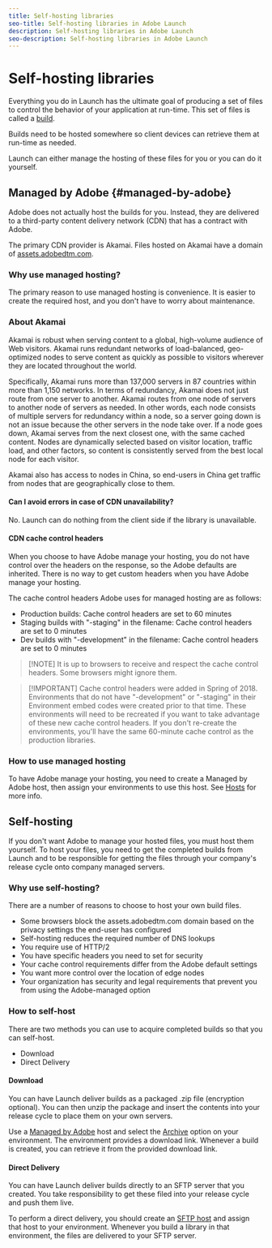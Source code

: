 ```yaml
---
title: Self-hosting libraries
seo-title: Self-hosting libraries in Adobe Launch
description: Self-hosting libraries in Adobe Launch
seo-description: Self-hosting libraries in Adobe Launch
---
```


# Self-hosting libraries

Everything you do in Launch has the ultimate goal of producing a set of files to control the behavior of your application at run-time. This set of files is called a [build](builds.md).

Builds need to be hosted somewhere so client devices can retrieve them at run-time as needed.

Launch can either manage the hosting of these files for you or you can do it yourself.

## Managed by Adobe {#managed-by-adobe}

Adobe does not actually host the builds for you. Instead, they are delivered to a third-party content delivery network \(CDN\) that has a contract with Adobe.

The primary CDN provider is Akamai. Files hosted on Akamai have a domain of [assets.adobedtm.com](https://assets.adobedtm.com).

### Why use managed hosting?

The primary reason to use managed hosting is convenience. It is easier to create the required host, and you don't have to worry about maintenance.

### About Akamai

Akamai is robust when serving content to a global, high-volume audience of Web visitors. Akamai runs redundant networks of load-balanced, geo-optimized nodes to serve content as quickly as possible to visitors wherever they are located throughout the world.

Specifically, Akamai runs more than 137,000 servers in 87 countries within more than 1,150 networks. In terms of redundancy, Akamai does not just route from one server to another. Akamai routes from one node of servers to another node of servers as needed. In other words, each node consists of multiple servers for redundancy within a node, so a server going down is not an issue because the other servers in the node take over. If a node goes down, Akamai serves from the next closest one, with the same cached content. Nodes are dynamically selected based on visitor location, traffic load, and other factors, so content is consistently served from the best local node for each visitor.

Akamai also has access to nodes in China, so end-users in China get traffic from nodes that are geographically close to them.

#### Can I avoid errors in case of CDN unavailability?

No. Launch can do nothing from the client side if the library is unavailable.

#### CDN cache control headers

When you choose to have Adobe manage your hosting, you do not have control over the headers on the response, so the Adobe defaults are inherited. There is no way to get custom headers when you have Adobe manage your hosting.

The cache control headers Adobe uses for managed hosting are as follows:

* Production builds: Cache control headers are set to 60 minutes
* Staging builds with "-staging" in the filename: Cache control headers are set to 0 minutes
* Dev builds with "-development" in the filename: Cache control headers are set to 0 minutes

>[!NOTE]  It is up to browsers to receive and respect the cache control headers. Some browsers might ignore them.

>[!IMPORTANT]  Cache control headers were added in Spring of 2018. Environments that do not have "-development" or "-staging" in their Environment embed codes were created prior to that time. These environments will need to be recreated if you want to take advantage of these new cache control headers. If you don't re-create the environments, you'll have the same 60-minute cache control as the production libraries.

### How to use managed hosting

To have Adobe manage your hosting, you need to create a Managed by Adobe host, then assign your environments to use this host. See [Hosts](hosts.md) for more info.

## Self-hosting

If you don't want Adobe to manage your hosted files, you must host them yourself. To host your files, you need to get the completed builds from Launch and to be responsible for getting the files through your company's release cycle onto company managed servers.

### Why use self-hosting?

There are a number of reasons to choose to host your own build files.

* Some browsers block the assets.adobedtm.com domain based on the privacy settings the end-user has configured
* Self-hosting reduces the required number of DNS lookups
* You require use of HTTP/2
* You have specific headers you need to set for security
* Your cache control requirements differ from the Adobe default settings
* You want more control over the location of edge nodes
* Your organization has security and legal requirements that prevent you from using the Adobe-managed option

### How to self-host

There are two methods you can use to acquire completed builds so that you can self-host.

* Download
* Direct Delivery

#### Download

You can have Launch deliver builds as a packaged .zip file \(encryption optional\). You can then unzip the package and insert the contents into your release cycle to place them on your own servers.

Use a [Managed by Adobe](hosts.md#managed-by-adobe) host and select the [Archive](environments.md#archive) option on your environment. The environment provides a download link. Whenever a build is created, you can retrieve it from the provided download link.

#### Direct Delivery

You can have Launch deliver builds directly to an SFTP server that you created. You take responsibility to get these filed into your release cycle and push them live.

To perform a direct delivery, you should create an [SFTP host](hosts.md#sftp) and assign that host to your environment. Whenever you build a library in that environment, the files are delivered to your SFTP server.
